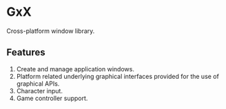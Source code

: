 # GxX
Cross-platform window library.

## Features
1. Create and manage application windows.
2. Platform related underlying graphical interfaces provided for the use of graphical APIs.
3. Character input.
4. Game controller support.
